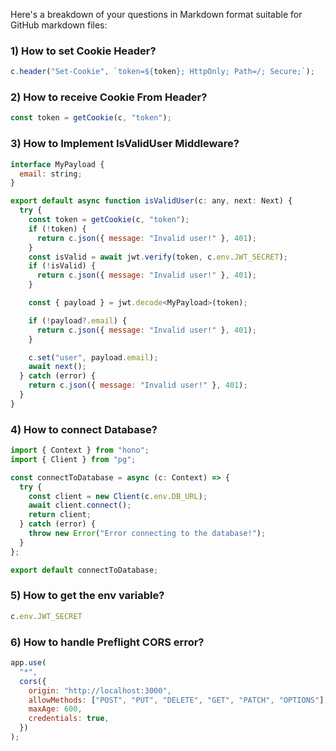 
Here's a breakdown of your questions in Markdown format suitable for GitHub markdown files:


### 1) How to set Cookie Header?

```javascript
c.header("Set-Cookie", `token=${token}; HttpOnly; Path=/; Secure;`);
```

### 2) How to receive Cookie From Header?

```javascript
const token = getCookie(c, "token");
```

### 3) How to Implement IsValidUser Middleware?

```javascript
interface MyPayload {
  email: string;
}

export default async function isValidUser(c: any, next: Next) {
  try {
    const token = getCookie(c, "token");
    if (!token) {
      return c.json({ message: "Invalid user!" }, 401);
    }
    const isValid = await jwt.verify(token, c.env.JWT_SECRET);
    if (!isValid) {
      return c.json({ message: "Invalid user!" }, 401);
    }

    const { payload } = jwt.decode<MyPayload>(token);

    if (!payload?.email) {
      return c.json({ message: "Invalid user!" }, 401);
    }

    c.set("user", payload.email);
    await next();
  } catch (error) {
    return c.json({ message: "Invalid user!" }, 401);
  }
}
```

### 4) How to connect Database?

```javascript
import { Context } from "hono";
import { Client } from "pg";

const connectToDatabase = async (c: Context) => {
  try {
    const client = new Client(c.env.DB_URL);
    await client.connect();
    return client;
  } catch (error) {
    throw new Error("Error connecting to the database!");
  }
};

export default connectToDatabase;
```

### 5) How to get the env variable?

```javascript
c.env.JWT_SECRET
```

### 6) How to handle Preflight CORS error?

```javascript
app.use(
  "*",
  cors({
    origin: "http://localhost:3000",
    allowMethods: ["POST", "PUT", "DELETE", "GET", "PATCH", "OPTIONS"],
    maxAge: 600,
    credentials: true,
  })
);
```
